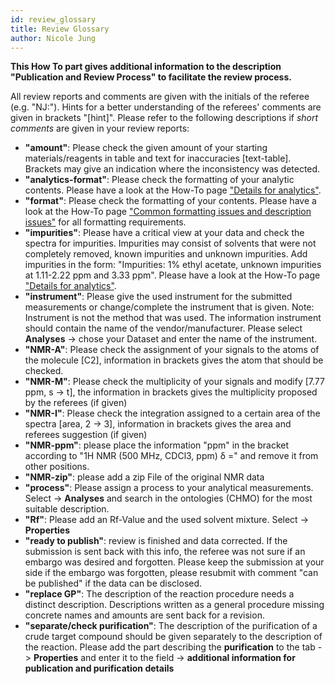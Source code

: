 ```yaml
---
id: review_glossary
title: Review Glossary
author: Nicole Jung
---
```


**This How To part gives additional information to the description "Publication and Review Process" to facilitate the review process.**

All review reports and comments are given with the initials of the referee (e.g. "NJ:"). Hints for a better understanding of the referees' comments are given in brackets "[hint]". Please refer to the following descriptions if _short comments_ are given in your review reports:

<!--truncate-->

- **"amount"**: Please check the given amount of your starting materials/reagents in table and text for inaccuracies [text-table]. Brackets may give an indication where the inconsistency was detected.
- **"analytics-format"**: Please check the formatting of your analytic contents. Please have a look at the How-To page ["Details for analytics"](details_analytics).
- **"format"**: Please check the formatting of your contents. Please have a look at the How-To page ["Common formatting issues and description issues"](https://www.chemotion-repository.net/home/howto/94b3b074-e738-401e-84b5-cd6c3562053e) for all formatting requirements.
- **"impurities"**: Please have a critical view at your data and check the spectra for impurities. Impurities may consist of solvents that were not completely removed, known impurities and unknown impurities. Add impurities in the form: "Impurities: 1% ethyl acetate, unknown impurities at 1.11-2.22 ppm and 3.33 ppm". Please have a look at the How-To page ["Details for analytics"](details_analytics).
- **"instrument"**: Please give the used instrument for the submitted measurements or change/complete the instrument that is given. Note: Instrument is not the method that was used. The information instrument should contain the name of the vendor/manufacturer. Please select **Analyses** -> chose your Dataset and enter the name of the instrument.
- **"NMR-A"**: Please check the assignment of your signals to the atoms of the molecule [C2], information in brackets gives the atom that should be checked.
- **"NMR-M"**: Please check the multiplicity of your signals and modify [7.77 ppm, s -> t], the information in brackets gives the multiplicity proposed by the referees (if given)
- **"NMR-I"**: Please check the integration assigned to a certain area of the spectra [area, 2 -> 3], information in brackets gives the area and referees suggestion (if given)
- **"NMR-ppm"**: please place the information "ppm" in the bracket according to "1H NMR (500 MHz, CDCl3, ppm) δ =" and remove it from other positions.
- **"NMR-zip"**: please add a zip File of the original NMR data
- **"process"**: Please assign a process to your analytical measurements. Select -> **Analyses** and search in the ontologies (CHMO) for the most suitable description.
- **"Rf"**: Please add an Rf-Value and the used solvent mixture. Select -> **Properties**
- **"ready to publish"**: review is finished and data corrected. If the submission is sent back with this info, the referee was not sure if an embargo was desired and forgotten. Please keep the submission at your side if the embargo was forgotten, please resubmit with comment "can be published" if the data can be disclosed.
- **"replace GP"**: The description of the reaction procedure needs a distinct description. Descriptions written as a general procedure missing concrete names and amounts are sent back for a revision.
- **"separate/check purification"**: The description of the purification of a crude target compound should be given separately to the description of the reaction. Please add the part describing the **purification** to the tab -> **Properties** and enter it to the field -> **additional information for publication and purification details**
